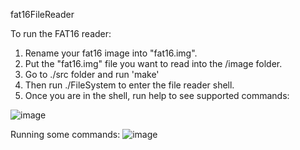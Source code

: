 fat16FileReader

To run the FAT16 reader:
1) Rename your fat16 image into "fat16.img".
2) Put the "fat16.img" file you want to read into the /image folder.
3) Go to ./src folder and run 'make' 
4) Then run ./FileSystem to  enter the file reader shell.
5) Once you are in the shell, run help to see supported commands:

![image](https://github.com/yahnyshc/fat16FileReader/assets/143096926/fd109f8e-c401-4c0a-80bb-a82c1fc665af)

Running some commands:
![image](https://github.com/yahnyshc/fat16FileReader/assets/143096926/bd445ab6-b25b-43f5-bc2e-a2ffdfe2096d)




